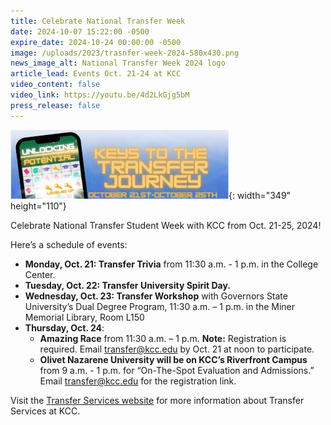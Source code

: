 ```yaml
---
title: Celebrate National Transfer Week
date: 2024-10-07 15:22:00 -0500
expire_date: 2024-10-24 00:00:00 -0500
image: /uploads/2023/trasnfer-week-2024-580x430.png
news_image_alt: National Transfer Week 2024 logo
article_lead: Events Oct. 21-24 at KCC
video_content: false
video_link: https://youtu.be/4d2LkGjg5bM
press_release: false
---
```

![](/uploads/2023/transfer-week-2024-349x110.jpg){: width="349" height="110"}

Celebrate National Transfer Student Week with KCC from Oct. 21-25, 2024!

Here’s a schedule of events:

* **Monday, Oct. 21: Transfer Trivia** from 11:30 a.m. - 1 p.m. in the College Center.
* **Tuesday, Oct. 22: Transfer University Spirit Day.**
* **Wednesday, Oct. 23: Transfer Workshop** with Governors State University’s Dual Degree Program, 11:30 a.m. – 1 p.m. in the Miner Memorial Library, Room L150
* **Thursday, Oct. 24**:
  * **Amazing Race** from 11:30 a.m. – 1 p.m. **Note:** Registration is required. Email [transfer@kcc.edu](mailto:transfer@kcc.edu) by Oct. 21 at noon to participate.
  * **Olivet Nazarene University will be on KCC’s Riverfront Campus** from 9 a.m. - 1 p.m. for “On-The-Spot Evaluation and Admissions.” Email [transfer@kcc.edu](mailto:transfer@kcc.edu) for the registration link.

Visit the [Transfer Services website](https://www.kcc.edu/student-resources/transfer/?utm_medium=nwsrm&amp;utm_campaign=article1072024 "Transfer Services website") for more information about Transfer Services at KCC.